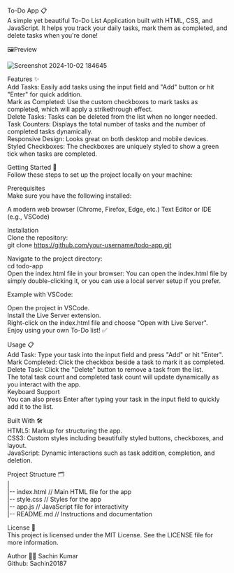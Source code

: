 To-Do App 📋                                  
A simple yet beautiful To-Do List Application built with HTML, CSS, and JavaScript. It helps you track your daily tasks, mark them as completed, and delete tasks when you're done!

🖼️Preview                                                                                        

![Screenshot 2024-10-02 184645](https://github.com/user-attachments/assets/5ac36a98-dad8-4ba5-9571-ada7a0b84ccc)

Features ✨                                                          
Add Tasks: Easily add tasks using the input field and "Add" button or hit "Enter" for quick addition.                      
Mark as Completed: Use the custom checkboxes to mark tasks as completed, which will apply a strikethrough effect.                  
Delete Tasks: Tasks can be deleted from the list when no longer needed.                  
Task Counters: Displays the total number of tasks and the number of completed tasks dynamically.    
Responsive Design: Looks great on both desktop and mobile devices.              
Styled Checkboxes: The checkboxes are uniquely styled to show a green tick when tasks are completed.                      

Getting Started 🚀            
Follow these steps to set up the project locally on your machine:        

Prerequisites                          
Make sure you have the following installed:

A modern web browser (Chrome, Firefox, Edge, etc.)
Text Editor or IDE (e.g., VSCode)

Installation                      
Clone the repository:                                 
git clone https://github.com/your-username/todo-app.git          

Navigate to the project directory:                              
cd todo-app                    
Open the index.html file in your browser: You can open the index.html file by simply double-clicking it, or you can use a local server setup if you prefer.

Example with VSCode:
                                            
Open the project in VSCode.                  
Install the Live Server extension.                  
Right-click on the index.html file and choose "Open with Live Server".                  
Enjoy using your own To-Do list! ✅                      

Usage 📋                  
Add Task: Type your task into the input field and press "Add" or hit "Enter".        
Mark Completed: Click the checkbox beside a task to mark it as completed.      
Delete Task: Click the "Delete" button to remove a task from the list.            
The total task count and completed task count will update dynamically as you interact with the app.          
Keyboard Support  
You can also press Enter after typing your task in the input field to quickly add it to the list.    

Built With 🛠️          
HTML5: Markup for structuring the app.          
CSS3: Custom styles including beautifully styled buttons, checkboxes, and layout.            
JavaScript: Dynamic interactions such as task addition, completion, and deletion.              
          
Project Structure 🗂️    
|                    
|-- index.html      // Main HTML file for the app    
|-- style.css       // Styles for the app        
|-- app.js          // JavaScript file for interactivity            
|-- README.md       // Instructions and documentation          

License 📝          
This project is licensed under the MIT License. See the LICENSE file for more information.    

Author 👨‍💻
Sachin Kumar   
Github: Sachin20187
